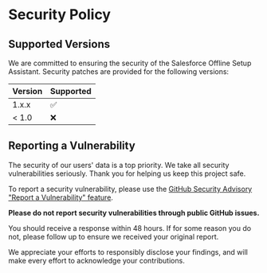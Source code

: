 # Security Policy

## Supported Versions

We are committed to ensuring the security of the Salesforce Offline Setup Assistant. Security patches are provided for the following versions:

| Version | Supported          |
| ------- | ------------------ |
| 1.x.x   | :white_check_mark: |
| < 1.0   | :x:                |

## Reporting a Vulnerability

The security of our users' data is a top priority. We take all security vulnerabilities seriously. Thank you for helping us keep this project safe.

To report a security vulnerability, please use the [GitHub Security Advisory "Report a Vulnerability" feature](https://github.com/Salesforce-Offline-Free-Download-v1/salesforce-offline-setup-assistant/security/advisories/new).

**Please do not report security vulnerabilities through public GitHub issues.**

You should receive a response within 48 hours. If for some reason you do not, please follow up to ensure we received your original report.

We appreciate your efforts to responsibly disclose your findings, and will make every effort to acknowledge your contributions. 
